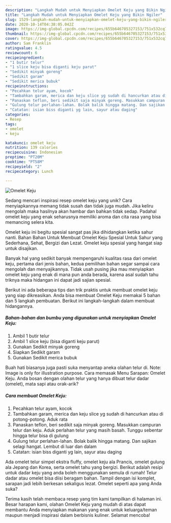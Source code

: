 ```yaml
---
description: "Langkah Mudah untuk Menyiapkan Omelet Keju yang Bikin Ngiler"
title: "Langkah Mudah untuk Menyiapkan Omelet Keju yang Bikin Ngiler"
slug: 1529-langkah-mudah-untuk-menyiapkan-omelet-keju-yang-bikin-ngiler
date: 2020-10-14T04:38:05.042Z
image: https://img-global.cpcdn.com/recipes/655b646705327153/751x532cq70/omelet-keju-foto-resep-utama.jpg
thumbnail: https://img-global.cpcdn.com/recipes/655b646705327153/751x532cq70/omelet-keju-foto-resep-utama.jpg
cover: https://img-global.cpcdn.com/recipes/655b646705327153/751x532cq70/omelet-keju-foto-resep-utama.jpg
author: Sam Franklin
ratingvalue: 4.5
reviewcount: 6
recipeingredient:
- "1 butir telur"
- "1 slice keju bisa diganti keju parut"
- "Sedikit minyak goreng"
- "Sedikit garam"
- "Sedikit merica bubuk"
recipeinstructions:
- "Pecahkan telur ayam, kocok"
- "Tambahkan garam, merica dan keju slice yg sudah di hancurkan atau di potong-potong. Aduk rata"
- "Panaskan teflon, beri sedikit saja minyak goreng. Masukkan campuran telur dan keju. Aduk perlahan telur yang masih basah. Tunggu sebentar hingga telur bisa di gulung"
- "Gulung telur perlahan-lahan. Bolak balik hingga matang. Dan sajikan selagi hangat. Lembut di luar dan dalam"
- "Catatan: isian biss diganti yg lain, sayur atau daging"
categories:
- Resep
tags:
- omelet
- keju

katakunci: omelet keju 
nutrition: 139 calories
recipecuisine: Indonesian
preptime: "PT20M"
cooktime: "PT58M"
recipeyield: "2"
recipecategory: Lunch

---
```



![Omelet Keju](https://img-global.cpcdn.com/recipes/655b646705327153/751x532cq70/omelet-keju-foto-resep-utama.jpg)

Sedang mencari inspirasi resep omelet keju yang unik? Cara menyiapkannya memang tidak susah dan tidak juga mudah. Jika keliru mengolah maka hasilnya akan hambar dan bahkan tidak sedap. Padahal omelet keju yang enak seharusnya memiliki aroma dan cita rasa yang bisa memancing selera kita.

Omelet keju ini begitu spesial sangat pas jika dihidangkan ketika sahur nanti. Bahan Bahan Untuk Membuat Omelet Keju Spesial Untuk Sahur yang Sederhana, Sehat, Bergizi dan Lezat. Omelet keju spesial yang hangat siap untuk disajikan.

Banyak hal yang sedikit banyak mempengaruhi kualitas rasa dari omelet keju, pertama dari jenis bahan, kedua pemilihan bahan segar sampai cara mengolah dan menyajikannya. Tidak usah pusing jika mau menyiapkan omelet keju yang enak di mana pun anda berada, karena asal sudah tahu triknya maka hidangan ini dapat jadi sajian spesial.


Berikut ini ada beberapa tips dan trik praktis untuk membuat omelet keju yang siap dikreasikan. Anda bisa membuat Omelet Keju memakai 5 bahan dan 5 langkah pembuatan. Berikut ini langkah-langkah dalam membuat hidangannya.

<!--inarticleads1-->

##### Bahan-bahan dan bumbu yang digunakan untuk menyiapkan Omelet Keju:

1. Ambil 1 butir telur
1. Ambil 1 slice keju (bisa diganti keju parut)
1. Gunakan Sedikit minyak goreng
1. Siapkan Sedikit garam
1. Gunakan Sedikit merica bubuk


Buah hati biasanya juga pasti suka menyantap aneka olahan telur di. Note: Image is only for illustration purpose. Cara memasak Menu Sarapan: Omelet Keju. Anda bosan dengan olahan telur yang hanya dibuat telur dadar (omelet), mata sapi atau orak-arik? 

<!--inarticleads2-->

##### Cara membuat Omelet Keju:

1. Pecahkan telur ayam, kocok
1. Tambahkan garam, merica dan keju slice yg sudah di hancurkan atau di potong-potong. Aduk rata
1. Panaskan teflon, beri sedikit saja minyak goreng. Masukkan campuran telur dan keju. Aduk perlahan telur yang masih basah. Tunggu sebentar hingga telur bisa di gulung
1. Gulung telur perlahan-lahan. Bolak balik hingga matang. Dan sajikan selagi hangat. Lembut di luar dan dalam
1. Catatan: isian biss diganti yg lain, sayur atau daging


Ada omelet telur simpel ekstra fluffy, omelet keju ala Prancis, omelet gulung ala Jepang dan Korea, serta omelet tahu yang bergizi. Berikut adalah resipi untuk dadar keju yang anda boleh menggunakan semula di rumah! Telur dadar atau omelet bisa diisi beragam bahan. Tampil dengan isi komplet, sarapan jadi lebih berkesan sekaligus lezat. Omelet seperti apa yang Anda suka? 

Terima kasih telah membaca resep yang tim kami tampilkan di halaman ini. Besar harapan kami, olahan Omelet Keju yang mudah di atas dapat membantu Anda menyiapkan makanan yang enak untuk keluarga/teman maupun menjadi inspirasi dalam berbisnis kuliner. Selamat mencoba!
